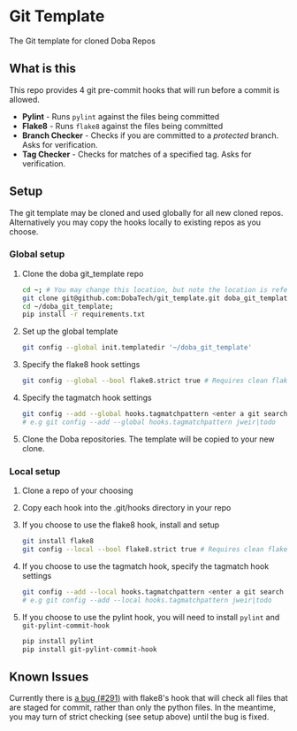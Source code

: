 # Git Template
The Git template for cloned Doba Repos

## What is this
This repo provides 4 git pre-commit hooks that will run before a commit is allowed.

* **Pylint** - Runs `pylint` against the files being committed
* **Flake8** - Runs `flake8` against the files being committed
* **Branch Checker** - Checks if you are committed to a _protected_ branch. Asks for verification.
* **Tag Checker** - Checks for matches of a specified tag. Asks for verification.

## Setup
The git template may be cloned and used globally for all new cloned repos.
Alternatively you may copy the hooks locally to existing repos as you choose.

### Global setup
1. Clone the doba git_template repo

    ```bash
    cd ~; # You may change this location, but note the location is referenced in commands below
    git clone git@github.com:DobaTech/git_template.git doba_git_template;
    cd ~/doba_git_template;
    pip install -r requirements.txt
    ```

1. Set up the global template

    ```bash
    git config --global init.templatedir '~/doba_git_template'
    ```

1. Specify the flake8 hook settings

    ```bash
    git config --global --bool flake8.strict true # Requires clean flake8 output for commit
    ```

1. Specify the tagmatch hook settings

    ```bash
    git config --add --global hooks.tagmatchpattern <enter a git search pattern here>
    # e.g git config --add --global hooks.tagmatchpattern jweir|todo
    ```

1. Clone the Doba repositories. The template will be copied to your new clone.

### Local setup
1. Clone a repo of your choosing
1. Copy each hook into the .git/hooks directory in your repo
1. If you choose to use the flake8 hook, install and setup

    ```bash
    git install flake8
    git config --local --bool flake8.strict true # Requires clean flake8 output for commit
    ```

1. If you choose to use the tagmatch hook, specify the tagmatch hook settings

    ```bash
    git config --add --local hooks.tagmatchpattern <enter a git search pattern here>
    # e.g git config --add --local hooks.tagmatchpattern jweir|todo
    ```

1. If you choose to use the pylint hook, you will need to install `pylint` and `git-pylint-commit-hook`

    ```bash
    pip install pylint
    pip install git-pylint-commit-hook
    ```

## Known Issues
Currently there is [a bug (#291)](https://gitlab.com/pycqa/flake8/issues/291) with flake8's hook that will check all
files that are staged for commit, rather than only the python files. In the meantime, you may turn of strict checking
(see setup above) until the bug is fixed.
